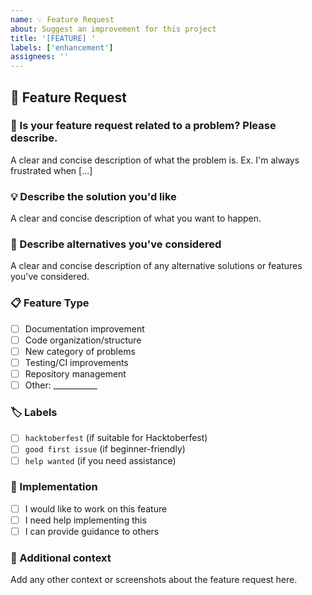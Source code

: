 ```yaml
---
name: 💡 Feature Request
about: Suggest an improvement for this project
title: '[FEATURE] '
labels: ['enhancement']
assignees: ''
---
```


## 🚀 Feature Request

### 🎯 Is your feature request related to a problem? Please describe.
A clear and concise description of what the problem is. Ex. I'm always frustrated when [...]

### 💡 Describe the solution you'd like
A clear and concise description of what you want to happen.

### 🔄 Describe alternatives you've considered
A clear and concise description of any alternative solutions or features you've considered.

### 📋 Feature Type
- [ ] Documentation improvement
- [ ] Code organization/structure
- [ ] New category of problems
- [ ] Testing/CI improvements
- [ ] Repository management
- [ ] Other: ___________

### 🏷️ Labels
- [ ] `hacktoberfest` (if suitable for Hacktoberfest)
- [ ] `good first issue` (if beginner-friendly)
- [ ] `help wanted` (if you need assistance)

### 👤 Implementation
- [ ] I would like to work on this feature
- [ ] I need help implementing this
- [ ] I can provide guidance to others

### 📎 Additional context
Add any other context or screenshots about the feature request here.